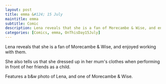```yaml
---
layout: post
title: emma &#124; 15 July
maintitle: emma
subtitle: Comic
description: Lena reveals that she is a fan of Morecambe & Wise, and enjoyed working with them. She also tells us that she dressed up in her mum's clothes when performing in front of her friends as a child. Features a b&w photo of Lena, and one of Morecambe & Wise.
categories: [Comics, emma, OnThisDay15July]
---
```


Lena reveals that she is a fan of Morecambe & Wise, and enjoyed working with them.

She also tells us that she dressed up in her mum's clothes when performing in front of her friends as a child.

Features a b&w photo of Lena, and one of Morecambe & Wise.
